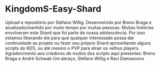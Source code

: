 KingdomS-Easy-Shard
===================
Upload e repositório por Stéfano Willig.
Desenvolvido por Breno Braga e atualizado/mantido por muito tempo por muitas pessoas.
Muitas histórias envolveram este Shard que foi parte de nossa adolescência.
Por isso estamos liberando ele para que qualquer interessado possa dar continuidade ao projeto ou fazer seu próprio Shard aproveitando alguns scripts do KDS, ou até mesmo o PVP para atrair os velhos players.
Agradecimento aos criadores de muitos dos scripts aqui presentes:
Breno Braga e André Schwab
Um abraço,
Stéfano Willig e Ravi Damasceno
